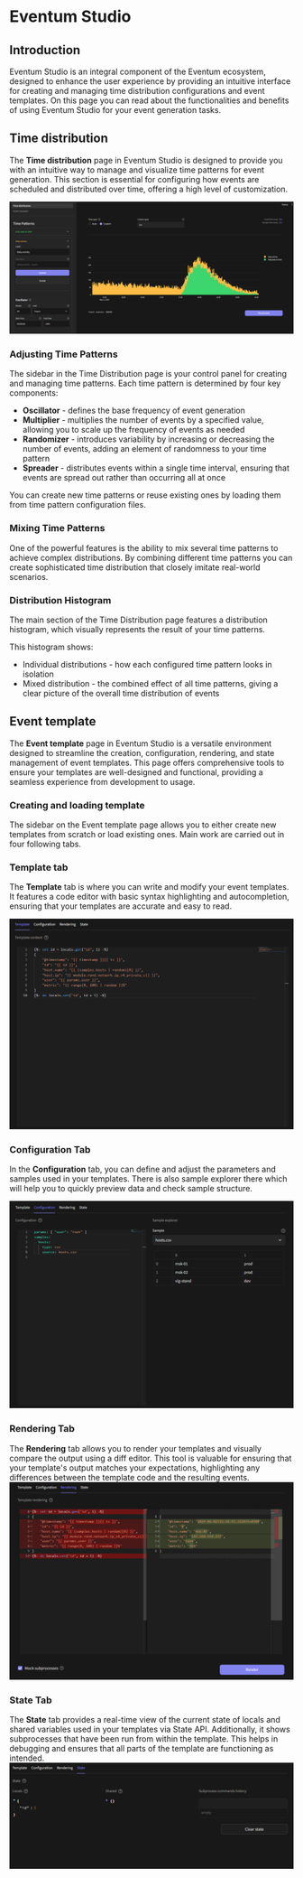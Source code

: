# Eventum Studio

## Introduction
Eventum Studio is  an integral component of the Eventum ecosystem, designed to enhance the user experience by providing an intuitive interface for creating and managing time distribution configurations and event templates. On this page you can read about the functionalities and benefits of using Eventum Studio for your event generation tasks.

## Time distribution
The **Time distribution** page in Eventum Studio is designed to provide you with an intuitive way to manage and visualize time patterns for event generation. This section is essential for configuring how events are scheduled and distributed over time, offering a high level of customization.

![](../../getting_started/overview/distribution.png)

### Adjusting Time Patterns
The sidebar in the Time Distribution page is your control panel for creating and managing time patterns. Each time pattern is determined by four key components:

- **Oscillator** - defines the base frequency of event generation
- **Multiplier** - multiplies the number of events by a specified value, allowing you to scale up the frequency of events as needed
- **Randomizer** - introduces variability by increasing or decreasing the number of events, adding an element of randomness to your time pattern
- **Spreader** - distributes events within a single time interval, ensuring that events are spread out rather than occurring all at once

You can create new time patterns or reuse existing ones by loading them from time pattern configuration files.

### Mixing Time Patterns
One of the powerful features is the ability to mix several time patterns to achieve complex distributions. By combining different time patterns you can create sophisticated time distribution that closely imitate real-world scenarios.

### Distribution Histogram
The main section of the Time Distribution page features a distribution histogram, which visually represents the result of your time patterns.

This histogram shows:
- Individual distributions - how each configured time pattern looks in isolation
- Mixed distribution - the combined effect of all time patterns, giving a clear picture of the overall time distribution of events

## Event template
The **Event template** page in Eventum Studio is a versatile environment designed to streamline the creation, configuration, rendering, and state management of event templates. This page offers comprehensive tools to ensure your templates are well-designed and functional, providing a seamless experience from development to usage.

### Creating and loading template
The sidebar on the Event template page allows you to either create new templates from scratch or load existing ones. Main work are carried out in four following tabs.

### Template tab
The **Template** tab is where you can write and modify your event templates. It features a code editor with basic syntax highlighting and autocompletion, ensuring that your templates are accurate and easy to read.

![](./template_editor.png)

### Configuration Tab
In the **Configuration** tab, you can define and adjust the parameters and samples used in your templates. There is also sample explorer there which will help you to quickly preview data and check sample structure.

![](./template_configuration.png)

### Rendering Tab
The **Rendering** tab allows you to render your templates and visually compare the output using a diff editor. This tool is valuable for ensuring that your template's output matches your expectations, highlighting any differences between the template code and the resulting events.
![](./template_rendering.png)

### State Tab
The **State** tab provides a real-time view of the current state of locals and shared variables used in your templates via State API. Additionally, it shows subprocesses that have been run from within the template. This helps in debugging and ensures that all parts of the template are functioning as intended.
![](./tempalte_state.png)
